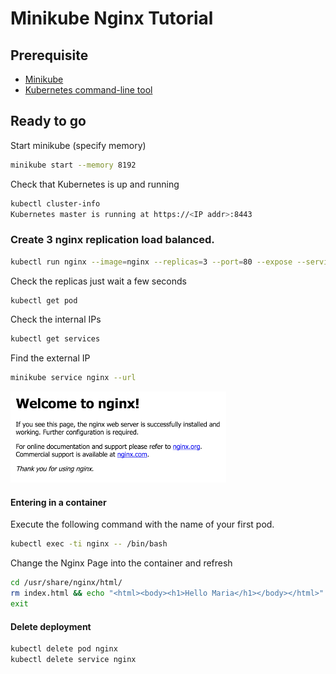 # Minikube Nginx Tutorial

## Prerequisite
- [Minikube](https://github.com/kubernetes/minikube/releases) 
- [Kubernetes command-line tool](http://kubernetes.io/docs/user-guide/prereqs/)

## Ready to go

Start minikube (specify memory)
```bash
minikube start --memory 8192
```

Check that Kubernetes is up and running
```bash
kubectl cluster-info
Kubernetes master is running at https://<IP addr>:8443
```
### Create 3 nginx replication load balanced.

```bash
kubectl run nginx --image=nginx --replicas=3 --port=80 --expose --service-overrides='{ "spec": { "type": "LoadBalancer" } }'
```
Check the replicas just wait a few seconds 

```bash
kubectl get pod
```

Check the internal IPs 
```bash
kubectl get services
```

Find the external IP

```bash
minikube service nginx --url 
```
![ngnix](./nginx.png)

#### Entering in a container

Execute the following command with the name of your first pod.
```bash
kubectl exec -ti nginx -- /bin/bash
```

Change the Nginx Page into the container and refresh
```bash
cd /usr/share/nginx/html/
rm index.html && echo "<html><body><h1>Hello Maria</h1></body></html>" > index.html
exit
```
#### Delete deployment

```bash
kubectl delete pod nginx
kubectl delete service nginx
```
